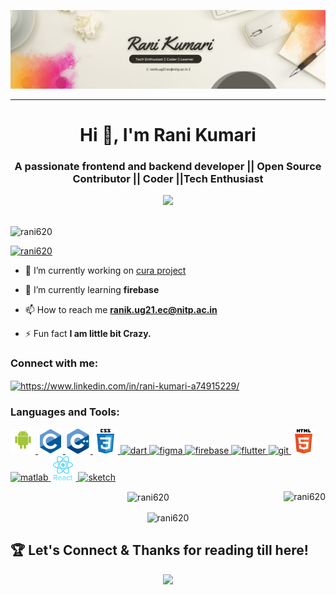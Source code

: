![Cover Image](./image/banner.jpg) 

<hr>


<h1 align="center">Hi 👋, I'm Rani Kumari</h1>
<h3 align="center">A passionate frontend and backend developer || Open Source Contributor || Coder ||Tech Enthusiast</h3>
<div id="header" align="center">
  <img src="https://github.com/TheDudeThatCode/TheDudeThatCode/blob/master/Assets/Developer.gif" width="200"/>
</div> <br>

<p align="left"> <img src="https://komarev.com/ghpvc/?username=rani620&label=Profile%20views&color=0e75b6&style=flat" alt="rani620" /> </p>

<p align="left"> <a href="https://github.com/ryo-ma/github-profile-trophy"><img src="https://github-profile-trophy.vercel.app/?username=rani620" alt="rani620" /></a> </p>

- 🔭 I’m currently working on [cura project](https://github.com/rani620/cura)

- 🌱 I’m currently learning **firebase**

- 📫 How to reach me **ranik.ug21.ec@nitp.ac.in**

- ⚡ Fun fact **I am little bit Crazy.**

<h3 align="left">Connect with me:</h3>
<p align="left">
<a href="https://linkedin.com/in/https://www.linkedin.com/in/rani-kumari-a74915229/" target="blank"><img align="center" src="https://raw.githubusercontent.com/rahuldkjain/github-profile-readme-generator/master/src/images/icons/Social/linked-in-alt.svg" alt="https://www.linkedin.com/in/rani-kumari-a74915229/" height="30" width="40" /></a>
</p>

<h3 align="left">Languages and Tools:</h3>
<p align="left"> <a href="https://developer.android.com" target="_blank" rel="noreferrer"> <img src="https://raw.githubusercontent.com/devicons/devicon/master/icons/android/android-original-wordmark.svg" alt="android" width="40" height="40"/> </a> <a href="https://www.cprogramming.com/" target="_blank" rel="noreferrer"> <img src="https://raw.githubusercontent.com/devicons/devicon/master/icons/c/c-original.svg" alt="c" width="40" height="40"/> </a> <a href="https://www.w3schools.com/cpp/" target="_blank" rel="noreferrer"> <img src="https://raw.githubusercontent.com/devicons/devicon/master/icons/cplusplus/cplusplus-original.svg" alt="cplusplus" width="40" height="40"/> </a> <a href="https://www.w3schools.com/css/" target="_blank" rel="noreferrer"> <img src="https://raw.githubusercontent.com/devicons/devicon/master/icons/css3/css3-original-wordmark.svg" alt="css3" width="40" height="40"/> </a> <a href="https://dart.dev" target="_blank" rel="noreferrer"> <img src="https://www.vectorlogo.zone/logos/dartlang/dartlang-icon.svg" alt="dart" width="40" height="40"/> </a> <a href="https://www.figma.com/" target="_blank" rel="noreferrer"> <img src="https://www.vectorlogo.zone/logos/figma/figma-icon.svg" alt="figma" width="40" height="40"/> </a> <a href="https://firebase.google.com/" target="_blank" rel="noreferrer"> <img src="https://www.vectorlogo.zone/logos/firebase/firebase-icon.svg" alt="firebase" width="40" height="40"/> </a> <a href="https://flutter.dev" target="_blank" rel="noreferrer"> <img src="https://www.vectorlogo.zone/logos/flutterio/flutterio-icon.svg" alt="flutter" width="40" height="40"/> </a> <a href="https://git-scm.com/" target="_blank" rel="noreferrer"> <img src="https://www.vectorlogo.zone/logos/git-scm/git-scm-icon.svg" alt="git" width="40" height="40"/> </a> <a href="https://www.w3.org/html/" target="_blank" rel="noreferrer"> <img src="https://raw.githubusercontent.com/devicons/devicon/master/icons/html5/html5-original-wordmark.svg" alt="html5" width="40" height="40"/> </a> <a href="https://www.mathworks.com/" target="_blank" rel="noreferrer"> <img src="https://upload.wikimedia.org/wikipedia/commons/2/21/Matlab_Logo.png" alt="matlab" width="40" height="40"/> </a> <a href="https://reactjs.org/" target="_blank" rel="noreferrer"> <img src="https://raw.githubusercontent.com/devicons/devicon/master/icons/react/react-original-wordmark.svg" alt="react" width="40" height="40"/> </a> <a href="https://www.sketch.com/" target="_blank" rel="noreferrer"> <img src="https://www.vectorlogo.zone/logos/sketchapp/sketchapp-icon.svg" alt="sketch" width="40" height="40"/> </a> </p>

<div align="center">

<p><img align="right" src="https://github-readme-stats.vercel.app/api/top-langs?username=rani620&show_icons=true&locale=en&layout=compact" alt="rani620" /></p>

<p>&nbsp;<img align="center" src="https://github-readme-stats.vercel.app/api?username=rani620&show_icons=true&locale=en" alt="rani620" /></p>

<p><img align="center" src="https://github-readme-streak-stats.herokuapp.com/?user=rani620&" alt="rani620" /></p>
  
  </div>

 ## 🏆 Let's Connect & Thanks for reading till here!
 
<div align="center">
 <img src = "https://octodex.github.com/images/daftpunktocat-thomas.gif" width="300" />
  </div>

